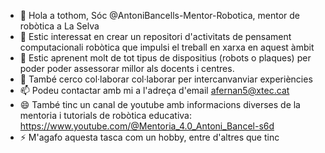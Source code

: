 - 👋 Hola a tothom, Sóc @AntoniBancells-Mentor-Robotica, mentor de robòtica a La Selva
- 👀 Estic interessat en crear un repositori d'activitats de pensament computacionali robòtica que impulsi el treball en xarxa en aquest àmbit
- 🌱 Estic aprenent molt de tot tipus de dispositius  (robots o plaques) per poder poder assessorar millor als docents i centres.
- 💞️ També cerco col·laborar col·laborar per intercanvanviar experiències
- 📫 Podeu contactar amb mi a l'adreça d'email afernan5@xtec.cat
- 😄 També tinc un canal de youtube amb informacions diverses de la mentoria i tutorials de robòtica educativa: https://www.youtube.com/@Mentoria_4.0_Antoni_Bancel-s6d
- ⚡ M'agafo aquesta tasca com un hobby, entre d'altres que tinc

<!---
AntoniBancells-Mentor-Robotica/AntoniBancells-Mentor-Robotica is a ✨ special ✨ repository because its `README.md` (this file) appears on your GitHub profile.
You can click the Preview link to take a look at your changes.
--->
